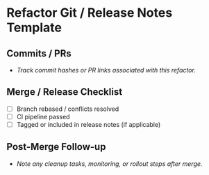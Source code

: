 # Refactor Git / Release Notes Template

## Commits / PRs
- _Track commit hashes or PR links associated with this refactor._

## Merge / Release Checklist
- [ ] Branch rebased / conflicts resolved
- [ ] CI pipeline passed
- [ ] Tagged or included in release notes (if applicable)

## Post-Merge Follow-up
- _Note any cleanup tasks, monitoring, or rollout steps after merge._

